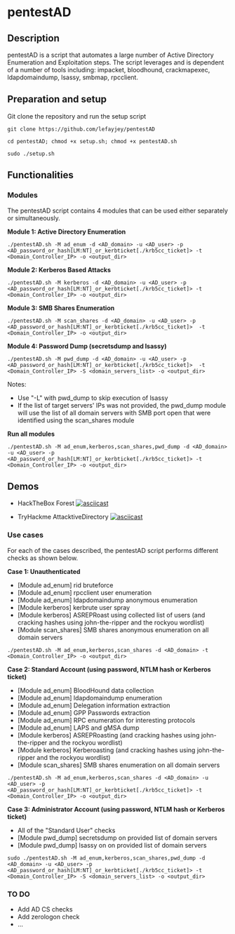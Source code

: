 # pentestAD

## Description

pentestAD is a script that automates a large number of Active Directory Enumeration and Exploitation steps. The script leverages and is dependent of a number of tools including: impacket, bloodhound, crackmapexec, ldapdomaindump, lsassy, smbmap, rpcclient. 

## Preparation and setup

Git clone the repository and run the setup script

`git clone https://github.com/lefayjey/pentestAD`

`cd pentestAD; chmod +x setup.sh; chmod +x pentestAD.sh`

`sudo ./setup.sh`

## Functionalities

### Modules
The pentestAD script contains 4 modules that can be used either separately or simultaneously.

**Module 1: Active Directory Enumeration**

`./pentestAD.sh -M ad_enum -d <AD_domain> -u <AD_user> -p <AD_password_or_hash[LM:NT]_or_kerbticket[./krb5cc_ticket]> -t <Domain_Controller_IP> -o <output_dir>`

**Module 2: Kerberos Based Attacks**

`./pentestAD.sh -M kerberos -d <AD_domain> -u <AD_user> -p <AD_password_or_hash[LM:NT]_or_kerbticket[./krb5cc_ticket]> -t <Domain_Controller_IP> -o <output_dir>`

**Module 3: SMB Shares Enumeration**

`./pentestAD.sh -M scan_shares -d <AD_domain> -u <AD_user> -p <AD_password_or_hash[LM:NT]_or_kerbticket[./krb5cc_ticket]>  -t <Domain_Controller_IP> -o <output_dir>`

**Module 4: Password Dump (secretsdump and lsassy)**

`./pentestAD.sh -M pwd_dump -d <AD_domain> -u <AD_user> -p <AD_password_or_hash[LM:NT]_or_kerbticket[./krb5cc_ticket]>  -t <Domain_Controller_IP> -S <domain_servers_list> -o <output_dir>`

Notes:
- Use "-L" with pwd_dump to skip execution of lsassy
- If the list of target servers' IPs was not provided, the pwd_dump module will use the list of all domain servers with SMB port open that were identified using the scan_shares module

**Run all modules**

`./pentestAD.sh -M ad_enum,kerberos,scan_shares,pwd_dump -d <AD_domain> -u <AD_user> -p <AD_password_or_hash[LM:NT]_or_kerbticket[./krb5cc_ticket]> -t <Domain_Controller_IP> -o <output_dir>`

## Demos
- HackTheBox Forest
[![asciicast](https://asciinema.org/a/woYstknpNHIssf3sl4tJtNxid.svg)](https://asciinema.org/a/woYstknpNHIssf3sl4tJtNxid)

- TryHackme AttacktiveDirectory
[![asciicast](https://asciinema.org/a/cuVsMUUKeZX3HmW2pAQQ57N3o.svg)](https://asciinema.org/a/cuVsMUUKeZX3HmW2pAQQ57N3o)

### Use cases

For each of the cases described, the pentestAD script performs different checks as shown below.

**Case 1: Unauthenticated**
- [Module ad_enum] rid bruteforce
- [Module ad_enum] rpcclient user enumeration
- [Module ad_enum] ldapdomaindump anonymous enumeration
- [Module kerberos] kerbrute user spray
- [Module kerberos] ASREPRoast using collected list of users (and cracking hashes using john-the-ripper and the rockyou wordlist)
- [Module scan_shares] SMB shares anonymous enumeration on all domain servers

`./pentestAD.sh -M ad_enum,kerberos,scan_shares -d <AD_domain> -t <Domain_Controller_IP> -o <output_dir>`

**Case 2: Standard Account (using password, NTLM hash or Kerberos ticket)**
- [Module ad_enum] BloodHound data collection
- [Module ad_enum] ldapdomaindump enumeration
- [Module ad_enum] Delegation information extraction
- [Module ad_enum] GPP Passwords extraction
- [Module ad_enum] RPC enumeration for interesting protocols
- [Module ad_enum] LAPS and gMSA dump
- [Module kerberos] ASREPRoasting (and cracking hashes using john-the-ripper and the rockyou wordlist)
- [Module kerberos] Kerberoasting (and cracking hashes using john-the-ripper and the rockyou wordlist)
- [Module scan_shares] SMB shares enumeration on all domain servers

`./pentestAD.sh -M ad_enum,kerberos,scan_shares -d <AD_domain> -u <AD_user> -p <AD_password_or_hash[LM:NT]_or_kerbticket[./krb5cc_ticket]> -t <Domain_Controller_IP> -o <output_dir>`

**Case 3: Administrator Account (using password, NTLM hash or Kerberos ticket)**
- All of the "Standard User" checks
- [Module pwd_dump] secretsdump on provided list of domain servers 
- [Module pwd_dump] lsassy on on provided list of domain servers

`sudo ./pentestAD.sh -M ad_enum,kerberos,scan_shares,pwd_dump -d <AD_domain> -u <AD_user> -p <AD_password_or_hash[LM:NT]_or_kerbticket[./krb5cc_ticket]> -t <Domain_Controller_IP> -S <domain_servers_list> -o <output_dir>`

### TO DO
- Add AD CS checks
- Add zerologon check
- ...
